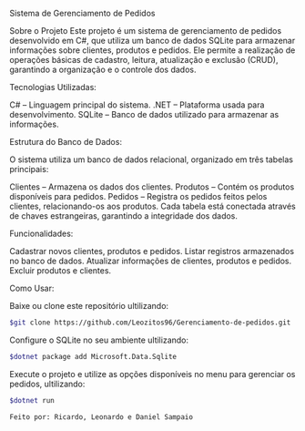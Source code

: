 Sistema de Gerenciamento de Pedidos


Sobre o Projeto
Este projeto é um sistema de gerenciamento de pedidos desenvolvido em C#, que utiliza um banco de dados SQLite para armazenar informações sobre clientes, produtos e pedidos. Ele permite a realização de operações básicas de cadastro, leitura, atualização e exclusão (CRUD), garantindo a organização e o controle dos dados.


Tecnologias Utilizadas:

C# – Linguagem principal do sistema.
.NET – Plataforma usada para desenvolvimento.
SQLite – Banco de dados utilizado para armazenar as informações.


Estrutura do Banco de Dados:

O sistema utiliza um banco de dados relacional, organizado em três tabelas principais:

Clientes – Armazena os dados dos clientes.
Produtos – Contém os produtos disponíveis para pedidos.
Pedidos – Registra os pedidos feitos pelos clientes, relacionando-os aos produtos.
Cada tabela está conectada através de chaves estrangeiras, garantindo a integridade dos dados.


Funcionalidades:

Cadastrar novos clientes, produtos e pedidos.
Listar registros armazenados no banco de dados.
Atualizar informações de clientes, produtos e pedidos.
Excluir produtos e clientes.


Como Usar:

Baixe ou clone este repositório ultilizando:
``` bash
$git clone https://github.com/Leozitos96/Gerenciamento-de-pedidos.git
```
Configure o SQLite no seu ambiente ultilizando:
``` bash
$dotnet package add Microsoft.Data.Sqlite
```
Execute o projeto e utilize as opções disponíveis no menu para gerenciar os pedidos, ultilizando:
``` bash
$dotnet run
```

``` 
Feito por: Ricardo, Leonardo e Daniel Sampaio
```

